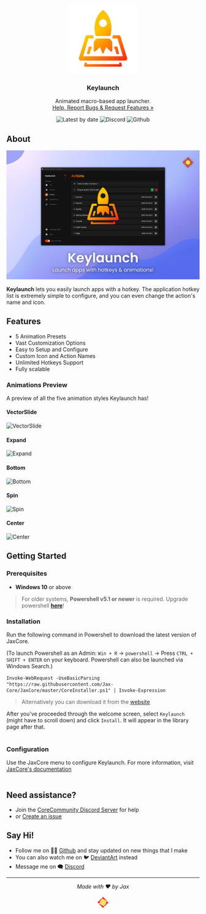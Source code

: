 <!-- START Header.mustache -->
<br />
<div align="center">
  <a href="https://github.com/Jax-Core/Keylaunch">
    <img src="https://raw.githubusercontent.com/Jax-Core/ReadME-Template/main/Resources/Icons/Keylaunch.png" alt="Logo" width="180" height="180">
  </a>

<h3 align="center">Keylaunch</h3>
  <p align="center">
    Animated macro-based app launcher.
    <br />
    <a href="https://discord.gg/JmgehPSDD6">Help, Report Bugs & Request Features »</a>
  </p>
</div>
<!-- END Header.mustache -->
<!-- START ShieldsBasic.mustache -->
<p align="center">
  <img alt="Latest by date" src="https://img.shields.io/github/v/tag/Jax-Core/Keylaunch?label=Version&style=for-the-badge" />
  <img alt="Discord" src="https://img.shields.io/discord/880445067754610688?label=Discord%20server&style=for-the-badge" />
  <img alt="Github" src="https://img.shields.io/github/license/Jax-Core/Keylaunch?style=for-the-badge" />
</p><!-- END ShieldsBasic.mustache -->

<!-- START About.mustache -->

## About

![Keylaunch](https://raw.githubusercontent.com/Jax-Core/ReadME-Template/main/Resources/Splash/Keylaunch.png)
<!-- END About.mustache -->
**Keylaunch** lets you easily launch apps with a hotkey. The application hotkey list is extremely simple to configure, and you can even change the action's name and icon. 

<!-- START Features.mustache -->

## Features<!-- END Features.mustache -->
* 5 Animation Presets
* Vast Customization Options 
* Easy to Setup and Configure
* Custom Icon and Action Names
* Unlimited Hotkeys Support
* Fully scalable

### Animations Preview
A preview of all the five animation styles Keylaunch has!

#### VectorSlide
![VectorSlide](https://user-images.githubusercontent.com/80020581/154211071-ebc38def-bfdd-4def-aa92-0712dbf4f5a1.gif)

#### Expand
![Expand](https://user-images.githubusercontent.com/80020581/154211299-0d05385f-ae6a-4854-9672-b98750db0b03.gif)

#### Bottom
![Bottom](https://user-images.githubusercontent.com/80020581/154211292-026e077b-5929-45a2-b35d-8a7325ee6778.gif)

#### Spin
![Spin](https://user-images.githubusercontent.com/80020581/154211282-9eaca91d-1247-41ff-8c13-96a322ef6078.gif)

#### Center
![Center](https://user-images.githubusercontent.com/80020581/154211296-bdf35ef5-e4d5-4d3b-9acc-ff1b1dc700be.gif)

<!-- START GetStarted.mustache -->

## Getting Started

### Prerequisites
- **Windows 10** or above
> For older systems, **Powershell v5.1 or newer** is required. Upgrade powershell **[here](https://docs.microsoft.com/en-us/powershell/scripting/windows-powershell/install/installing-windows-powershell?view=powershell-7.2#upgrading-existing-windows-powershell)**!

### Installation 
Run the following command in Powershell to download the latest version of JaxCore.

(To launch Powershell as an Admin: `Win + R` -> `powershell` -> Press `CTRL + SHIFT + ENTER` on your keyboard. Powershell can also be launched via Windows Search.)

```
Invoke-WebRequest -UseBasicParsing "https://raw.githubusercontent.com/Jax-Core/JaxCore/master/CoreInstaller.ps1" | Invoke-Expression
```

> Alternatively you can download it from the [website](https://jax-core.github.io/)

After you've proceeded through the welcome screen, select `Keylaunch` (might have to scroll down) and click `Install`. It will appear in the library page after that.
<br />
<br /><!-- END GetStarted.mustache -->
<!-- START Setup.mustache -->

### Configuration
Use the JaxCore menu to configure Keylaunch.
For more information, visit [JaxCore's documentation](https://jaxcore.gitbook.io/core/)
<br>
<br><!-- END Setup.mustache -->
<!-- START Footer.mustache -->

## Need assistance?
* Join the [CoreCommunity Discord Server](https://discord.gg/JmgehPSDD6) for help
* or [Create an issue](https://github.com/Jax-Core/Keylaunch)

## Say Hi!
* Follow me on 👨‍💻 [Github](https://github.com/EnhancedJax) and stay updated on new things that I make
* You can also watch me on 🐦 [DeviantArt](https://www.deviantart.com/jaxoriginals) instead
* Message me on 🗨️ [Discord](https://discord.gg/JmgehPSDD6)

---

<p align="center">
<i>Made with ❤️ by Jax</i>
   <br/><br/>
   <img src="https://raw.githubusercontent.com/Jax-Core/ReadME-Template/main/Resources/Assets/Logo.png"  width="32" height="32"/>
</p><!-- END Footer.mustache -->

